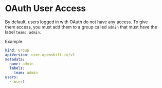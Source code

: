 # OAuth User Access

By default, users logged in with OAuth do not have any access. To give them access, you must add them to a group called `admin` that must have the label `team: admin`.

Example

```yaml
kind: Group
apiVersion: user.openshift.io/v1
metadata:
  name: admin
  labels:
    team: admin
users:
  - user1
```
